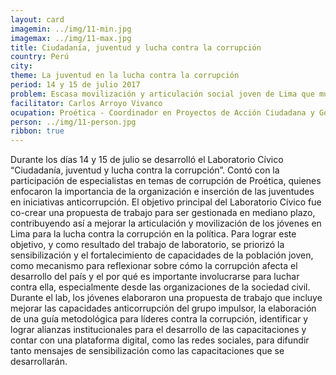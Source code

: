 ```yaml
---
layout: card
imagemin: ../img/11-min.jpg
imagemax: ../img/11-max.jpg
title: Ciudadanía, juventud y lucha contra la corrupción
country: Perú
city:
theme: La juventud en la lucha contra la corrupción
period: 14 y 15 de julio 2017
problem: Escasa movilización y articulación social joven de Lima que muestre acciones de rechazo a la corrupción en la política
facilitator: Carlos Arroyo Vivanco
ocupation: Proética - Coordinador en Proyectos de Acción Ciudadana y Gobierno Abierto
person: ../img/11-person.jpg
ribbon: true
---
```


Durante los días 14 y 15 de julio se desarrolló el Laboratorio Cívico “Ciudadanía, juventud y lucha contra la corrupción”. Contó con la participación de especialistas en temas de corrupción de Proética, quienes enfocaron la importancia de la organización e inserción de las juventudes en iniciativas anticorrupción. El objetivo principal del Laboratorio Cívico fue co-crear una propuesta de trabajo para ser gestionada en mediano plazo, contribuyendo así a mejorar la articulación y movilización de los jóvenes en Lima para la lucha contra la corrupción en la política.    Para lograr este objetivo, y como resultado del trabajo de laboratorio, se priorizó la sensibilización y el fortalecimiento de capacidades de la población joven, como mecanismo para reflexionar sobre cómo la corrupción afecta el desarrollo del país y el por qué es importante involucrarse para luchar contra ella, especialmente desde las organizaciones de la sociedad civil. Durante el lab, los jóvenes elaboraron una propuesta de trabajo que incluye mejorar las capacidades anticorrupción del grupo impulsor, la elaboración de una guía metodológica para líderes contra la corrupción, identificar y lograr alianzas institucionales para el desarrollo de las capacitaciones y contar con una plataforma digital, como las redes sociales, para difundir tanto mensajes de sensibilización como las capacitaciones que se desarrollarán.
